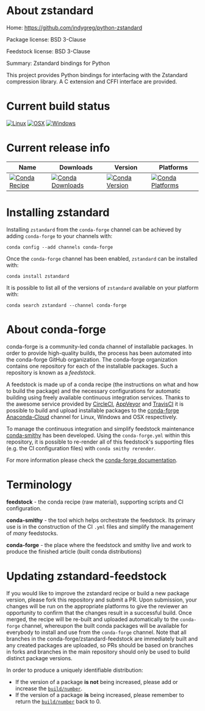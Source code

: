About zstandard
===============

Home: https://github.com/indygreg/python-zstandard

Package license: BSD 3-Clause

Feedstock license: BSD 3-Clause

Summary: Zstandard bindings for Python

This project provides Python bindings for interfacing with the
Zstandard compression library. A C extension and CFFI interface are
provided.


Current build status
====================

[![Linux](https://img.shields.io/circleci/project/github/conda-forge/zstandard-feedstock/master.svg?label=Linux)](https://circleci.com/gh/conda-forge/zstandard-feedstock)
[![OSX](https://img.shields.io/travis/conda-forge/zstandard-feedstock/master.svg?label=macOS)](https://travis-ci.org/conda-forge/zstandard-feedstock)
[![Windows](https://img.shields.io/appveyor/ci/conda-forge/zstandard-feedstock/master.svg?label=Windows)](https://ci.appveyor.com/project/conda-forge/zstandard-feedstock/branch/master)

Current release info
====================

| Name | Downloads | Version | Platforms |
| --- | --- | --- | --- |
| [![Conda Recipe](https://img.shields.io/badge/recipe-zstandard-green.svg)](https://anaconda.org/conda-forge/zstandard) | [![Conda Downloads](https://img.shields.io/conda/dn/conda-forge/zstandard.svg)](https://anaconda.org/conda-forge/zstandard) | [![Conda Version](https://img.shields.io/conda/vn/conda-forge/zstandard.svg)](https://anaconda.org/conda-forge/zstandard) | [![Conda Platforms](https://img.shields.io/conda/pn/conda-forge/zstandard.svg)](https://anaconda.org/conda-forge/zstandard) |

Installing zstandard
====================

Installing `zstandard` from the `conda-forge` channel can be achieved by adding `conda-forge` to your channels with:

```
conda config --add channels conda-forge
```

Once the `conda-forge` channel has been enabled, `zstandard` can be installed with:

```
conda install zstandard
```

It is possible to list all of the versions of `zstandard` available on your platform with:

```
conda search zstandard --channel conda-forge
```


About conda-forge
=================

conda-forge is a community-led conda channel of installable packages.
In order to provide high-quality builds, the process has been automated into the
conda-forge GitHub organization. The conda-forge organization contains one repository
for each of the installable packages. Such a repository is known as a *feedstock*.

A feedstock is made up of a conda recipe (the instructions on what and how to build
the package) and the necessary configurations for automatic building using freely
available continuous integration services. Thanks to the awesome service provided by
[CircleCI](https://circleci.com/), [AppVeyor](http://www.appveyor.com/)
and [TravisCI](https://travis-ci.org/) it is possible to build and upload installable
packages to the [conda-forge](https://anaconda.org/conda-forge)
[Anaconda-Cloud](http://docs.anaconda.org/) channel for Linux, Windows and OSX respectively.

To manage the continuous integration and simplify feedstock maintenance
[conda-smithy](http://github.com/conda-forge/conda-smithy) has been developed.
Using the ``conda-forge.yml`` within this repository, it is possible to re-render all of
this feedstock's supporting files (e.g. the CI configuration files) with ``conda smithy rerender``.

For more information please check the [conda-forge documentation](https://conda-forge.org/docs/).

Terminology
===========

**feedstock** - the conda recipe (raw material), supporting scripts and CI configuration.

**conda-smithy** - the tool which helps orchestrate the feedstock.
                   Its primary use is in the construction of the CI ``.yml`` files
                   and simplify the management of *many* feedstocks.

**conda-forge** - the place where the feedstock and smithy live and work to
                  produce the finished article (built conda distributions)


Updating zstandard-feedstock
============================

If you would like to improve the zstandard recipe or build a new
package version, please fork this repository and submit a PR. Upon submission,
your changes will be run on the appropriate platforms to give the reviewer an
opportunity to confirm that the changes result in a successful build. Once
merged, the recipe will be re-built and uploaded automatically to the
`conda-forge` channel, whereupon the built conda packages will be available for
everybody to install and use from the `conda-forge` channel.
Note that all branches in the conda-forge/zstandard-feedstock are
immediately built and any created packages are uploaded, so PRs should be based
on branches in forks and branches in the main repository should only be used to
build distinct package versions.

In order to produce a uniquely identifiable distribution:
 * If the version of a package **is not** being increased, please add or increase
   the [``build/number``](http://conda.pydata.org/docs/building/meta-yaml.html#build-number-and-string).
 * If the version of a package **is** being increased, please remember to return
   the [``build/number``](http://conda.pydata.org/docs/building/meta-yaml.html#build-number-and-string)
   back to 0.